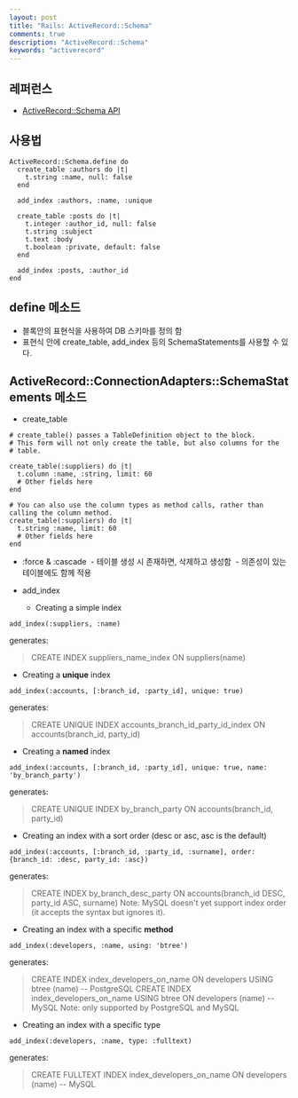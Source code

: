 ```yaml
---
layout: post
title: "Rails: ActiveRecord::Schema"
comments: true
description: "ActiveRecord::Schema"
keywords: "activerecord"
---
```


## 레퍼런스 
- [ActiveRecord::Schema API](http://api.rubyonrails.org/classes/ActiveRecord/Schema.html)

## 사용법 

```
ActiveRecord::Schema.define do
  create_table :authors do |t|
    t.string :name, null: false
  end

  add_index :authors, :name, :unique

  create_table :posts do |t|
    t.integer :author_id, null: false
    t.string :subject
    t.text :body
    t.boolean :private, default: false
  end

  add_index :posts, :author_id
end
```

## define 메소드 
- 블록안의 표현식을 사용하여 DB 스키마를 정의 함 
- 표현식 안에 create_table, add_index 등의 SchemaStatements를 사용할 수 있다. 

## ActiveRecord::ConnectionAdapters::SchemaStatements 메소드 
- create_table 
```
# create_table() passes a TableDefinition object to the block.
# This form will not only create the table, but also columns for the
# table.

create_table(:suppliers) do |t|
  t.column :name, :string, limit: 60
  # Other fields here
end
```
```
# You can also use the column types as method calls, rather than calling the column method.
create_table(:suppliers) do |t|
  t.string :name, limit: 60
  # Other fields here
end
```
- :force & :cascade 
  - 테이블 생성 시 존재하면, 삭제하고 생성함 
  - 의존성이 있는 테이블에도 함께 적용 


- add_index

  - Creating a simple index
```  
add_index(:suppliers, :name)
```
generates:
  > CREATE INDEX suppliers_name_index ON suppliers(name)

  - Creating a **unique** index
```  
add_index(:accounts, [:branch_id, :party_id], unique: true)
```
generates:
  > CREATE UNIQUE INDEX accounts_branch_id_party_id_index ON accounts(branch_id, party_id)

  - Creating a **named** index
```
add_index(:accounts, [:branch_id, :party_id], unique: true, name: 'by_branch_party')
```
generates:
  > CREATE UNIQUE INDEX by_branch_party ON accounts(branch_id, party_id)

  - Creating an index with a sort order (desc or asc, asc is the default)
```  
add_index(:accounts, [:branch_id, :party_id, :surname], order: {branch_id: :desc, party_id: :asc})
```
generates:
  > CREATE INDEX by_branch_desc_party ON accounts(branch_id DESC, party_id ASC, surname)
  > Note: MySQL doesn't yet support index order (it accepts the syntax but ignores it).

  - Creating an index with a specific **method**
```  
add_index(:developers, :name, using: 'btree')
```
generates:
  > CREATE INDEX index_developers_on_name ON developers USING btree (name) -- PostgreSQL
  > CREATE INDEX index_developers_on_name USING btree ON developers (name) -- MySQL
  > Note: only supported by PostgreSQL and MySQL

  - Creating an index with a specific type
```
add_index(:developers, :name, type: :fulltext)
```
generates:
  > CREATE FULLTEXT INDEX index_developers_on_name ON developers (name) -- MySQL
  


